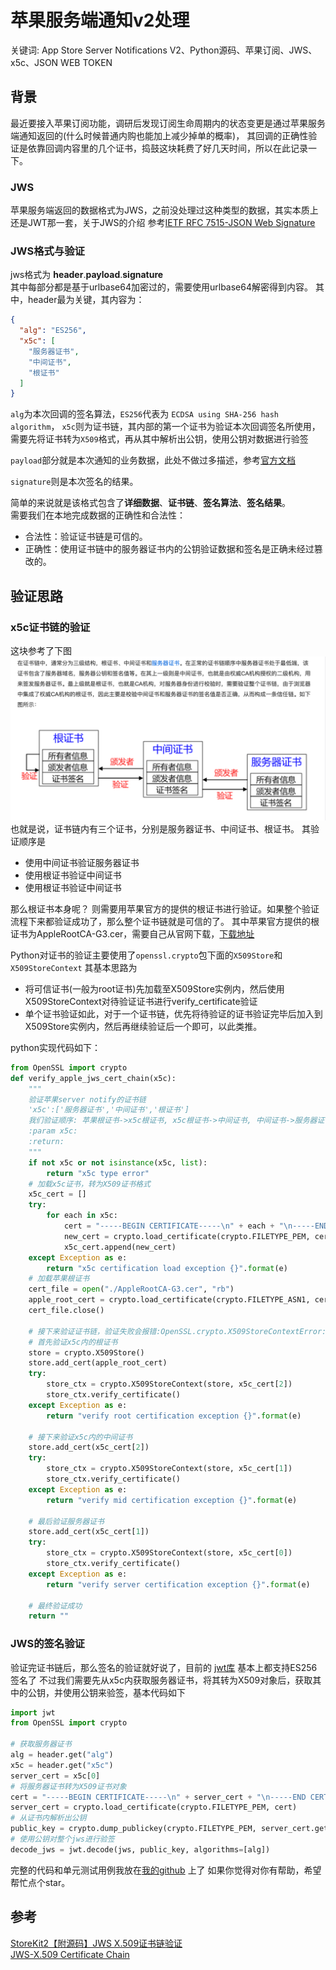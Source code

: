 # 苹果服务端通知v2处理
关键词: App Store Server Notifications V2、Python源码、苹果订阅、JWS、x5c、JSON WEB TOKEN

## 背景
最近要接入苹果订阅功能，调研后发现订阅生命周期内的状态变更是通过苹果服务端通知返回的(什么时候普通内购也能加上减少掉单的概率)，
其回调的正确性验证是依靠回调内容里的几个证书，捣鼓这块耗费了好几天时间，所以在此记录一下。

### JWS
苹果服务端返回的数据格式为JWS，之前没处理过这种类型的数据，其实本质上还是JWT那一套，关于JWS的介绍
参考[IETF RFC 7515-JSON Web Signature](https://datatracker.ietf.org/doc/html/rfc7515#section-4.1.6)

### JWS格式与验证
jws格式为 **header**.**payload**.**signature**    
其中每部分都是基于urlbase64加密过的，需要使用urlbase64解密得到内容。
其中，header最为关键，其内容为：
```json
{
  "alg": "ES256",
  "x5c": [
    "服务器证书",
    "中间证书",
    "根证书"
  ]
}
```
`alg`为本次回调的签名算法，`ES256`代表为 `ECDSA using SHA-256 hash algorithm`，
`x5c`则为证书链，其内部的第一个证书为验证本次回调签名所使用，需要先将证书转为`X509`格式，再从其中解析出公钥，使用公钥对数据进行验签

`payload`部分就是本次通知的业务数据，此处不做过多描述，参考[官方文档](https://developer.apple.com/documentation/appstoreservernotifications/responsebodyv2decodedpayload?changes=latest_minor)

`signature`则是本次签名的结果。

简单的来说就是该格式包含了**详细数据**、**证书链**、**签名算法**、**签名结果**。  
需要我们在本地完成数据的正确性和合法性：
- 合法性：验证证书链是可信的。
- 正确性：使用证书链中的服务器证书内的公钥验证数据和签名是正确未经过篡改的。

## 验证思路

### x5c证书链的验证
这块参考了下图![图片](../statics/imgs/apple_server_notify.png)
也就是说，证书链内有三个证书，分别是服务器证书、中间证书、根证书。   其验证顺序是
- 使用中间证书验证服务器证书
- 使用根证书验证中间证书
- 使用根证书验证中间证书

那么根证书本身呢？ 则需要用苹果官方的提供的根证书进行验证。如果整个验证流程下来都验证成功了，那么整个证书链就是可信的了。
其中苹果官方提供的根证书为AppleRootCA-G3.cer，需要自己从官网下载，[下载地址](https://www.apple.com/certificateauthority/AppleRootCA-G3.cer)

Python对证书的验证主要使用了`openssl.crypto`包下面的`X509Store`和`X509StoreContext`
其基本思路为
- 将可信证书(一般为root证书)先加载至X509Store实例内，然后使用X509StoreContext对待验证证书进行verify_certificate验证
- 单个证书验证如此，对于一个证书链，优先将待验证的证书验证完毕后加入到X509Store实例内，然后再继续验证后一个即可，以此类推。

python实现代码如下：
```python
from OpenSSL import crypto
def verify_apple_jws_cert_chain(x5c):
    """
    验证苹果server notify的证书链
    'x5c':['服务器证书','中间证书','根证书']
    我们验证顺序: 苹果根证书->x5c根证书, x5c根证书->中间证书, 中间证书->服务器证书
    :param x5c:
    :return:
    """
    if not x5c or not isinstance(x5c, list):
        return "x5c type error"
    # 加载x5c证书，转为X509证书格式
    x5c_cert = []
    try:
        for each in x5c:
            cert = "-----BEGIN CERTIFICATE-----\n" + each + "\n-----END CERTIFICATE-----"
            new_cert = crypto.load_certificate(crypto.FILETYPE_PEM, cert)
            x5c_cert.append(new_cert)
    except Exception as e:
        return "x5c certification load exception {}".format(e)
    # 加载苹果根证书
    cert_file = open("./AppleRootCA-G3.cer", "rb")
    apple_root_cert = crypto.load_certificate(crypto.FILETYPE_ASN1, cert_file.read())
    cert_file.close()

    # 接下来验证证书链，验证失败会报错:OpenSSL.crypto.X509StoreContextError: unable to get local issuer certificate
    # 首先验证x5c内的根证书
    store = crypto.X509Store()
    store.add_cert(apple_root_cert)
    try:
        store_ctx = crypto.X509StoreContext(store, x5c_cert[2])
        store_ctx.verify_certificate()
    except Exception as e:
        return "verify root certification exception {}".format(e)

    # 接下来验证x5c内的中间证书
    store.add_cert(x5c_cert[2])
    try:
        store_ctx = crypto.X509StoreContext(store, x5c_cert[1])
        store_ctx.verify_certificate()
    except Exception as e:
        return "verify mid certification exception {}".format(e)

    # 最后验证服务器证书
    store.add_cert(x5c_cert[1])
    try:
        store_ctx = crypto.X509StoreContext(store, x5c_cert[0])
        store_ctx.verify_certificate()
    except Exception as e:
        return "verify server certification exception {}".format(e)

    # 最终验证成功
    return ""
```

### JWS的签名验证
验证完证书链后，那么签名的验证就好说了，目前的 [jwt库](https://jwt.io/libraries?language=Python) 基本上都支持ES256签名了
不过我们需要先从x5c内获取服务器证书，将其转为X509对象后，获取其中的公钥，并使用公钥来验签，基本代码如下
```python
import jwt
from OpenSSL import crypto

# 获取服务器证书
alg = header.get("alg")
x5c = header.get("x5c")
server_cert = x5c[0]
# 将服务器证书转为X509证书对象
cert = "-----BEGIN CERTIFICATE-----\n" + server_cert + "\n-----END CERTIFICATE-----"
server_cert = crypto.load_certificate(crypto.FILETYPE_PEM, cert)
# 从证书内解析出公钥
public_key = crypto.dump_publickey(crypto.FILETYPE_PEM, server_cert.get_pubkey()).decode("utf-8")
# 使用公钥对整个jws进行验签
decode_jws = jwt.decode(jws, public_key, algorithms=[alg])
```
完整的代码和单元测试用例我放在[我的github](https://github.com/noobcoderr/apple-server-notification-tools) 上了
如果你觉得对你有帮助，希望帮忙点个star。

## 参考
[StoreKit2【附源码】JWS X.509证书链验证](https://juejin.cn/post/7039970403770433544)  
[JWS-X.509 Certificate Chain](https://datatracker.ietf.org/doc/html/rfc7515#section-4.1.6)





